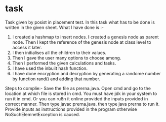 # task
Task given by posist in placement test.
In this task what has to be done is written in the given sheet.
What I have done is :-
1. I created a hashmap to insert nodes. I created a genesis node as parent node. Then I kept the reference of the genesis node at class level to access it later.
2. I then initialises all the children to their values.
3. Then I gave the user many options to choose among.
4. Then I performed the given calculations and tasks.
5. I have used the inbuilt hash function.
6. I have done encryption and decryption by generating a randome number by function rand() and adding that number.

Steps to complie:-
Save the file as prerna.java.
Open cmd and go to the location at which file is stored in cmd.
You must have jdk in your system to run it in cmd. Or you can ru8n it online provided the inputs provided in correct manner.
Then type javac prerna.java.
then type java prerna to run it.
Provide inputs as instructions provided in the program otherwise NoSuchElemnetException is caused.

